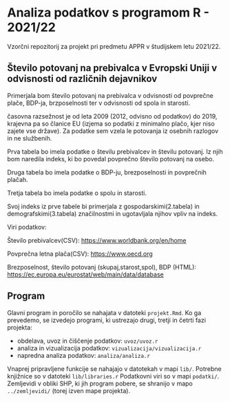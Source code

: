 # Analiza podatkov s programom R - 2021/22

Vzorčni repozitorij za projekt pri predmetu APPR v študijskem letu 2021/22. 

## Število potovanj na prebivalca v Evropski Uniji v odvisnosti od različnih dejavnikov
Primerjala bom število potovanj na prebivalca v odvisnosti od povprečne plače, BDP-ja, brzposelnosti ter v odvisnosti od spola in starosti.

časovna razsežnost je od leta 2009 (2012, odvisno od podatkov) do 2019, krajevna pa so članice EU (izjema so podatki z minimalno plačo, kjer niso zajete vse države).
Za podatke sem vzela le potovanja iz osebnih razlogov in ne službenih.

Prva tabela bo imela podatke o številu prebivalcev in številu potovanj. Iz njih bom naredila indeks, ki bo povedal povprečno število potovanj na osebo.

Druga tabela bo imela podatke o BDP-ju, brezposelnosti in povprečnih plačah.

Tretja tabela bo imela podatke o spolu in starosti.

Svoj indeks iz prve tabele bi primerjala z gospodarskimi(2.tabela) in demografskimi(3.tabela) značilnostmi in ugotavljala njihov vpliv na indeks.

Viri podatkov:

Število prebivalcev(CSV):
https://www.worldbank.org/en/home

Povprečna letna plača(CSV):
https://www.oecd.org

Brezposelnost, število potovanj (skupaj,starost,spol), BDP (HTML):
https://ec.europa.eu/eurostat/web/main/data/database




## Program

Glavni program in poročilo se nahajata v datoteki `projekt.Rmd`.
Ko ga prevedemo, se izvedejo programi, ki ustrezajo drugi, tretji in četrti fazi projekta:

* obdelava, uvoz in čiščenje podatkov: `uvoz/uvoz.r`
* analiza in vizualizacija podatkov: `vizualizacija/vizualizacija.r`
* napredna analiza podatkov: `analiza/analiza.r`

Vnaprej pripravljene funkcije se nahajajo v datotekah v mapi `lib/`.
Potrebne knjižnice so v datoteki `lib/libraries.r`
Podatkovni viri so v mapi `podatki/`.
Zemljevidi v obliki SHP, ki jih program pobere,
se shranijo v mapo `../zemljevidi/` (torej izven mape projekta).
